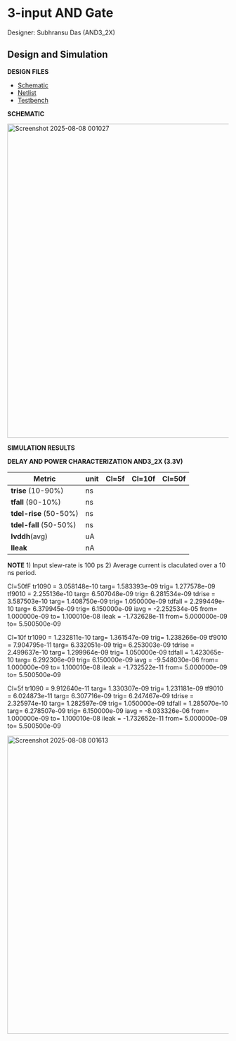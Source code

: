 # 3-input AND Gate

Designer: Subhransu Das (AND3_2X)

## Design and Simulation

**DESIGN FILES**

- [Schematic](designs/libs/core_digital/gf180mcu_osu_sc_gp9t3v3/cells/and3/gf180mcu_osu_sc_gp9t3v3__and3_2.sch)
- [Netlist](designs/libs/core_digital/gf180mcu_osu_sc_gp9t3v3/cells/and3/gf180mcu_osu_sc_gp9t3v3__and3_2.spice)
- [Testbench](designs/libs/tb_digital/tb_and3_9t/tb_gf180mcu_osu_sc_gp9t3v3__and3_2.spice)

**SCHEMATIC**

<img width="1124" height="714" alt="Screenshot 2025-08-08 001027" src="https://github.com/user-attachments/assets/75d27417-a96f-4ce5-b7fb-cae4b7e470d7" />


**SIMULATION RESULTS**

**DELAY AND POWER CHARACTERIZATION AND3_2X (3.3V)**

| Metric | unit | Cl=5f | Cl=10f | Cl=50f |
|--------|------|-------|--------|--------|
| **trise** (10-90%)| ns | | | |
| **tfall** (90-10%) | ns |  |  |  |
| **tdel-rise** (50-50%) | ns |  |  |  |
| **tdel-fall** (50-50%) | ns |  | |  |
| **Ivddh**(avg) | uA |  |  |  |
| **Ileak** | nA |  |  |  |

**NOTE** 1) Input slew-rate is 100 ps 2) Average current is claculated over a 10 ns period.

Cl=50fF
tr1090              =  3.058148e-10 targ=  1.583393e-09 trig=  1.277578e-09
tf9010              =  2.255136e-10 targ=  6.507048e-09 trig=  6.281534e-09
tdrise              =  3.587503e-10 targ=  1.408750e-09 trig=  1.050000e-09
tdfall              =  2.299449e-10 targ=  6.379945e-09 trig=  6.150000e-09
iavg                =  -2.252534e-05 from=  1.000000e-09 to=  1.100010e-08
ileak               =  -1.732628e-11 from=  5.000000e-09 to=  5.500500e-09

Cl=10f
tr1090              =  1.232811e-10 targ=  1.361547e-09 trig=  1.238266e-09
tf9010              =  7.904795e-11 targ=  6.332051e-09 trig=  6.253003e-09
tdrise              =  2.499637e-10 targ=  1.299964e-09 trig=  1.050000e-09
tdfall              =  1.423065e-10 targ=  6.292306e-09 trig=  6.150000e-09
iavg                =  -9.548030e-06 from=  1.000000e-09 to=  1.100010e-08
ileak               =  -1.732522e-11 from=  5.000000e-09 to=  5.500500e-09


Cl=5f
tr1090              =  9.912640e-11 targ=  1.330307e-09 trig=  1.231181e-09
tf9010              =  6.024873e-11 targ=  6.307716e-09 trig=  6.247467e-09
tdrise              =  2.325974e-10 targ=  1.282597e-09 trig=  1.050000e-09
tdfall              =  1.285070e-10 targ=  6.278507e-09 trig=  6.150000e-09
iavg                =  -8.033326e-06 from=  1.000000e-09 to=  1.100010e-08
ileak               =  -1.732652e-11 from=  5.000000e-09 to=  5.500500e-09


<img width="898" height="678" alt="Screenshot 2025-08-08 001613" src="https://github.com/user-attachments/assets/276ad919-af33-4626-a867-d91302a48514" />
